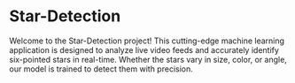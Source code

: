 # Star-Detection
Welcome to the Star-Detection project! This cutting-edge machine learning application is designed to analyze live video feeds and accurately identify six-pointed stars in real-time. Whether the stars vary in size, color, or angle, our model is trained to detect them with precision.
